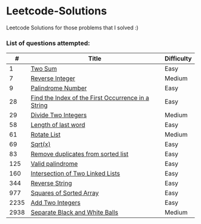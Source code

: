 # Leetcode-Solutions
Leetcode Solutions for those problems that I solved :) <br>

<h3>List of questions attempted:</h3>

| #   | Title                                                                                   | Difficulty | 
| --- | --------------------------------------------------------------------------------------- | ---------- | 
| 1 | [Two Sum](https://github.com/Tushars-13/Leetcode-Solutions/blob/main/1.Two_Sum.py) |  Easy    | 
| 7 | [Reverse Integer](https://github.com/Harsh-o4/leetcode-solutions/blob/main/7_reverse_integer.cpp) |  Medium    | 
| 9 | [Palindrome Number](https://github.com/Harsh-o4/leetcode-solutions/blob/main/9_palindrome_number.cpp) |  Easy   | 
| 28 | [Find the Index of the First Occurrence in a String](https://github.com/Harsh-o4/leetcode-solutions/blob/main/28_index_of%20_first_occurence.cpp) |  Easy   | 
| 29 | [Divide Two Integers](https://github.com/Harsh-o4/leetcode-solutions/blob/main/29_divide_2_integers.cpp) |  Medium  | 
| 58 | [Length of last word](https://github.com/Harsh-o4/leetcode-solutions/blob/main/58_last_word.cpp) |  Easy  | 
| 61 | [Rotate List](https://github.com/Harsh-o4/leetcode-solutions/blob/main/61_rotate_list.cpp) |  Medium  | 
| 69 | [Sqrt(x)](https://github.com/Harsh-o4/leetcode-solutions/blob/main/69_sqrt(x).cpp) |  Easy  | 
| 83 | [Remove duplicates from sorted list](https://github.com/Harsh-o4/leetcode-solutions/blob/main/83_remove_duplicates.cpp) |  Easy  | 
| 125 | [Valid palindrome](https://github.com/Harsh-o4/leetcode-solutions/blob/main/125_valid_palindrome.cpp) |  Easy  | 
| 160 | [Intersection of Two Linked Lists](https://github.com/Harsh-o4/leetcode-solutions/blob/main/160_intersection_of_2_linked_lists.cpp) |  Easy  | 
| 344 | [Reverse String](https://github.com/Harsh-o4/leetcode-solutions/blob/main/344_reverse_string.cpp) |  Easy  | 
| 977 | [Squares of Sorted Array](https://github.com/Tushars-13/Leetcode-Solutions/blob/main/977_%20Squares_of_a_Sorted_Array.py) |  Easy  | 
| 2235 | [Add Two Integers](https://github.com/Harsh-o4/leetcode-solutions/blob/main/2235_Add_Two_Integers.cpp) |  Easy | 
| 2938 | [Separate Black and White Balls](https://github.com/Harsh-o4/leetcode-solutions/blob/main/2938_Seperate_black_and_white_balls.cpp) |  Medium |  
